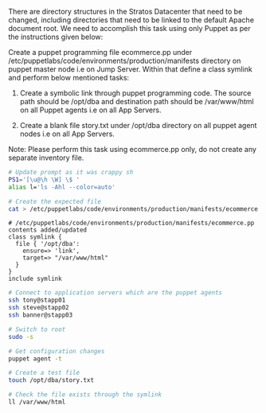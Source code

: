 There are directory structures in the Stratos Datacenter that need to be changed, including directories that need to be linked to the default Apache document root. We need to accomplish this task using only Puppet as per the instructions given below:

Create a puppet programming file ecommerce.pp under /etc/puppetlabs/code/environments/production/manifests directory on puppet master node i.e on Jump Server. Within that define a class symlink and perform below mentioned tasks:

1. Create a symbolic link through puppet programming code. The source path should be /opt/dba and destination path should be /var/www/html on all Puppet agents i.e on all App Servers.

1. Create a blank file story.txt under /opt/dba directory on all puppet agent nodes i.e on all App Servers.

Note: Please perform this task using ecommerce.pp only, do not create any separate inventory file.

```bash
# Update prompt as it was crappy sh
PS1='[\u@\h \W] \$ '
alias l='ls -Ahl --color=auto'

# Create the expected file
cat > /etc/puppetlabs/code/environments/production/manifests/ecommerce.pp
```

```
# /etc/puppetlabs/code/environments/production/manifests/ecommerce.pp contents added/updated
class symlink {
  file { '/opt/dba':
    ensure=> 'link',
    target=> "/var/www/html"
  }
}
include symlink
```

```bash
# Connect to application servers which are the puppet agents
ssh tony@stapp01
ssh steve@stapp02
ssh banner@stapp03

# Switch to root
sudo -s

# Get configuration changes
puppet agent -t

# Create a test file
touch /opt/dba/story.txt

# Check the file exists through the symlink
ll /var/www/html
```
